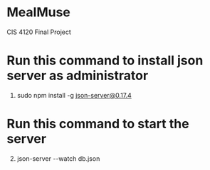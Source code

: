 # MealMuse
CIS 4120 Final Project

# Run this command to install json server as administrator
1. sudo  npm install -g json-server@0.17.4

# Run this command to start the server
2. json-server --watch db.json